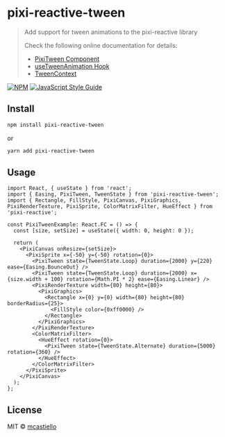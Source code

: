 # pixi-reactive-tween

> Add support for tween animations to the pixi-reactive library
>
> Check the following online documentation for details:
> - [PixiTween Component](https://mcastiello.github.io/pixi-reactive/#/index/components/pixitween/)
> - [useTweenAnimation Hook](https://mcastiello.github.io/pixi-reactive/#/index/hooks/usetweenanimation/)
> - [TweenContext](https://mcastiello.github.io/pixi-reactive/#/contexts/tweencontext/)

[![NPM](https://img.shields.io/npm/v/pixi-reactive-tween.svg)](https://www.npmjs.com/package/pixi-reactive-tween) [![JavaScript Style Guide](https://img.shields.io/badge/code_style-standard-brightgreen.svg)](https://standardjs.com)

## Install

```bash
npm install pixi-reactive-tween
```
or
```bash
yarn add pixi-reactive-tween
```

## Usage

```tsx
import React, { useState } from 'react';
import { Easing, PixiTween, TweenState } from 'pixi-reactive-tween';
import { Rectangle, FillStyle, PixiCanvas, PixiGraphics, PixiRenderTexture, PixiSprite, ColorMatrixFilter, HueEffect } from 'pixi-reactive';

const PixiTweenExample: React.FC = () => {
  const [size, setSize] = useState({ width: 0, height: 0 });

  return (
    <PixiCanvas onResize={setSize}>
      <PixiSprite x={-50} y={-50} rotation={0}>
        <PixiTween state={TweenState.Loop} duration={2000} y={220} ease={Easing.BounceOut} />
        <PixiTween state={TweenState.Loop} duration={2000} x={size.width + 100} rotation={Math.PI * 2} ease={Easing.Linear} />
        <PixiRenderTexture width={80} height={80}>
          <PixiGraphics>
            <Rectangle x={0} y={0} width={80} height={80} borderRadius={25}>
              <FillStyle color={0xff0000} />
            </Rectangle>
          </PixiGraphics>
        </PixiRenderTexture>
        <ColorMatrixFilter>
          <HueEffect rotation={0}>
            <PixiTween state={TweenState.Alternate} duration={5000} rotation={360} />
          </HueEffect>
        </ColorMatrixFilter>
      </PixiSprite>
    </PixiCanvas>
  );
};
```

## License

MIT © [mcastiello](https://github.com/mcastiello)
